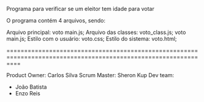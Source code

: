 Programa para verificar se um eleitor tem idade para votar

O programa contém 4 arquivos, sendo: 

Arquivo principal: voto main.js;
Arquivo das classes: voto_class.js;
voto main.js;
Estilo com o usuário: voto.css;
Estilo do sistema: voto.html;

================================================================================================================

Product Owner: Carlos Silva
Scrum Master: Sheron Kup
Dev team:
  - João Batista
  - Enzo Reis
